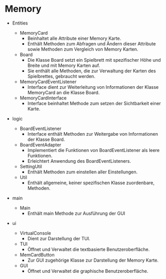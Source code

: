 Memory
======
* Entities
  * MemoryCard
    * Beinhaltet alle Attribute einer Memory Karte.  
    * Enthält Methoden zum Abfragen und Ändern dieser Attribute sowie Methoden zum Vergleich von Memory Karten.
  * Board
    * Die Klasse Board setzt ein Spielbrett mit spezifischer Höhe und Breite und mit Memory Karten auf. 
    * Sie enthält alle Methoden, die zur Verwaltung der Karten des Spielbrettes, gebraucht werden.
  * MemoryCardEventListener
    * Interface dient zur Weiterleitung von Informationen der Klasse MemoryCard an die Klasse Board.
  * MemoryCardInterface
    * Interface beinhaltet Methode zum setzen der Sichtbarkeit einer Karte.
  
  
* logic
  * BoardEventListener
    * Interface enthält Methoden zur Weitergabe von Informationen der Klasse Board. 
  * BoardEventAdapter
    * Implementiert die Funktionen von BoardEventListener als leere Funktionen.
    * Erleichtert Anwendung des BoardEventListeners.
  * SettingUtil
    * Enthält Methoden zum einstellen aller Einstellungen.
  * Util 
    * Enthält allgemeine, keiner spezifischen Klasse zuordenbare, Methoden.


* main 
  * Main
    * Enthält main Methode zur Ausführung der GUI


* ui
  * VirtualConsole
    * Dient zur Darstellung der TUI.
  * TUI
    * Öffnet und Verwaltet die textbasierte Benutzeroberfläche. 
  * MemCardButton
    * Zur GUI zugehörige Klasse zur Darstellung der Memory Karte.
  * GUI
    * Öffnet und Verwaltet die graphische Benutzeroberfläche.  


    
